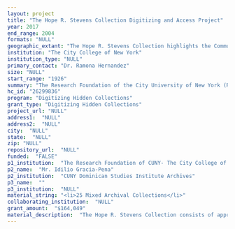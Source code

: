 ```yaml
--- 
layout: project 
title: "The Hope R. Stevens Collection Digitizing and Access Project"
year: 2017
end_range: 2004
formats: "NULL"
geographic_extant: "The Hope R. Stevens Collection highlights the Community of Harlem as well as other communities of the city and state of New York. The collection also highlights Mr. Hope’s birthplace in East End, Tortola, British Virgin Islands, Dominican Republic, where he first migrated; the United States, Africa, Europe, and Asia."
institution: "The City College of New York"
institution_type: "NULL"
primary_contact: "Dr. Ramona Hernandez"
size: "NULL"
start_range: "1926"
summary: "The Research Foundation of the City University of New York (RFCUNY), on behalf of the CUNY Dominican Studies Institute Archives at The City College of New York requests funding, in the amount of $164,049 from the Council on Library and Information Resources (CLIR) for one year project to digitize and make available for research the Hope R. Stevens Hidden Archives Collection (1926-2004) of one of New York’s most prominent Harlem attorneys, civil rights activist and renowned international leader. The collection was created by Hope R. Stevens during the course of his life and donated to the CUNY Dominican Studies Institute Archives by his son Anthony Stevens-Acevedo. The CUNY Dominican Studies Institute Archives will digitize, create a corresponding metadata, and make available for research approximately 25,000 images of historic documents, photographs, artifacts, certificates, correspondences, awards and other items related to Mr. Stevens’ community, national and international activities."
hc_id: "26299836"
program: "Digitizing Hidden Collections"
grant_type: "Digitizing Hidden Collections"
project_url: "NULL"
address1:  "NULL"
address2:  "NULL"
city:  "NULL"
state:  "NULL"
zip: "NULL"
repository_url:  "NULL"
funded:  "FALSE"
p1_institution:  "The Research Foundation of CUNY- The City College of New York"
p2_name:  "Mr. Idilio Gracia-Pena"
p2_institution:  "CUNY Dominican Studies Institute Archives"
p3_name:  ""
p3_institution:  "NULL"
material_string: "<li>25 Mixed Archival Collections</li>"
collaborating_institution:  "NULL"
grant_amount:  "$164,049"
material_description:  "The Hope R. Stevens Collection consists of approximately 25 cubic feet of correspondence, photographs, newspaper clippings, publications, and reports relating to his personal life, legal occupation and local, national, and international civic, as well as political activities from the 1930s to the 1980s. Stevens was a prolific lawyer in Harlem, starting in the late 1930’s until his death in the early 1980’s. Most noteworthy artifacts in this collection are Stevens’ award of the “Order of the British Empire” medal in its original case, a certificate along with the medal, and letters written to him congratulating him on his award. There are records and documents of Stevens’ private life, such as his will and testament, naturalization certificate, passports, personal correspondence to family and friends, his death certificate and memorial services. Other records and documents collected note Stevens’ professional work as a local Harlem lawyer and international lawyer, and his affiliations and activism with certain local and international organizations and projects. There is a collection of materials on the trail of Pol Pot, which Stevens took part in as an international lawyer, and these include legal reports, mission statement, and a speech given at the trail of Pol Pot. His affiliation with the Harlem Urban Development Corporation shows his involvement with the development of Harlem. Documents pertaining to other organizations in which he attended meetings and conferences, illustrate how prolific he was in different international organizations."
---
```

